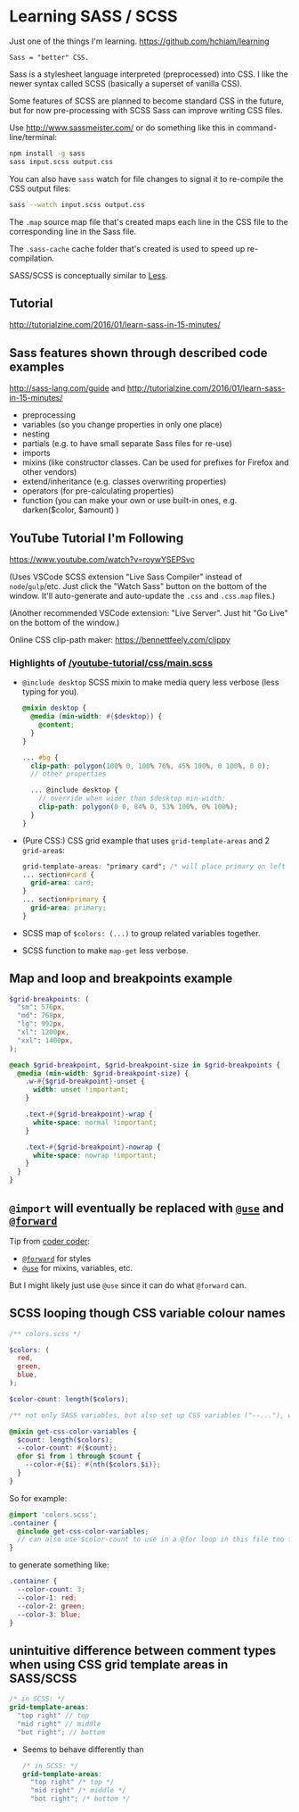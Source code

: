 # Learning SASS / SCSS

Just one of the things I'm learning. <https://github.com/hchiam/learning>

```text
Sass = "better" CSS.
```

Sass is a stylesheet language interpreted (preprocessed) into CSS.
I like the newer syntax called SCSS (basically a superset of vanilla CSS).

Some features of SCSS are planned to become standard CSS in the future, but for now pre-processing with SCSS Sass can improve writing CSS files.

Use <http://www.sassmeister.com/>
or do something like this in command-line/terminal:

```bash
npm install -g sass
sass input.scss output.css
```

You can also have `sass` watch for file changes to signal it to re-compile the CSS output files:

```bash
sass --watch input.scss output.css
```

The `.map` source map file that's created maps each line in the CSS file to the corresponding line in the Sass file.

The `.sass-cache` cache folder that's created is used to speed up re-compilation.

SASS/SCSS is conceptually similar to [Less](https://github.com/hchiam/learning-less).

## Tutorial

<http://tutorialzine.com/2016/01/learn-sass-in-15-minutes/>

## Sass features shown through described code examples

<http://sass-lang.com/guide> and <http://tutorialzine.com/2016/01/learn-sass-in-15-minutes/>

- preprocessing
- variables (so you change properties in only one place)
- nesting
- partials (e.g. to have small separate Sass files for re-use)
- imports
- mixins (like constructor classes. Can be used for prefixes for Firefox and other vendors)
- extend/inheritance (e.g. classes overwriting properties)
- operators (for pre-calculating properties)
- function (you can make your own or use built-in ones, e.g. darken($color, $amount) )

## YouTube Tutorial I'm Following

<https://www.youtube.com/watch?v=roywYSEPSvc>

(Uses VSCode SCSS extension "Live Sass Compiler" instead of `node`/`gulp`/etc. Just click the "Watch Sass" button on the bottom of the window. It'll auto-generate and auto-update the `.css` and `.css.map` files.)

(Another recommended VSCode extension: "Live Server". Just hit "Go Live" on the bottom of the window.)

Online CSS clip-path maker: <https://bennettfeely.com/clippy>

### Highlights of [/youtube-tutorial/css/main.scss](https://github.com/hchiam/learning-sass/blob/master/youtube-tutorial/css/main.scss)

- `@include desktop` SCSS mixin to make media query less verbose (less typing for you).

  ```scss
  @mixin desktop {
    @media (min-width: #{$desktop}) {
      @content;
    }
  }

  ... #bg {
    clip-path: polygon(100% 0, 100% 76%, 45% 100%, 0 100%, 0 0);
    // other properties

    ... @include desktop {
      // override when wider than $desktop min-width:
      clip-path: polygon(0 0, 84% 0, 53% 100%, 0% 100%);
    }
  }
  ```

- (Pure CSS:) CSS grid example that uses `grid-template-areas` and 2 `grid-area`s:

  ```css
  grid-template-areas: "primary card"; /* will place primary on left of card */
  ... section#card {
    grid-area: card;
  }
  ... section#primary {
    grid-area: primary;
  }
  ```

- SCSS map of `$colors: (...)` to group related variables together.
- SCSS function to make `map-get` less verbose.

## Map and loop and breakpoints example

```scss
$grid-breakpoints: (
  "sm": 576px,
  "md": 768px,
  "lg": 992px,
  "xl": 1200px,
  "xxl": 1400px,
);

@each $grid-breakpoint, $grid-breakpoint-size in $grid-breakpoints {
  @media (min-width: $grid-breakpoint-size) {
    .w-#{$grid-breakpoint}-unset {
      width: unset !important;
    }

    .text-#{$grid-breakpoint}-wrap {
      white-space: normal !important;
    }

    .text-#{$grid-breakpoint}-nowrap {
      white-space: nowrap !important;
    }
  }
}
```

## `@import` will eventually be replaced with [`@use`](https://sass-lang.com/documentation/at-rules/use) and [`@forward`](https://sass-lang.com/documentation/at-rules/forward)

Tip from [coder coder](https://youtu.be/dOnYNEXv9BM):

- [`@forward`](https://sass-lang.com/documentation/at-rules/forward) for styles
- [`@use`](https://sass-lang.com/documentation/at-rules/use) for mixins, variables, etc.

But I might likely just use `@use` since it can do what `@forward` can.

## SCSS looping though CSS variable colour names

```scss
/** colors.scss */

$colors: (
  red,
  green,
  blue,
);

$color-count: length($colors);

/** not only SASS variables, but also set up CSS variables ("--..."), which can be accessed by JS: */

@mixin get-css-color-variables {
  $count: length($colors);
  --color-count: #{$count};
  @for $i from 1 through $count {
    --color-#{$i}: #{nth($colors,$i)};
  }
}
```

So for example:

```scss
@import 'colors.scss';
.container {
  @include get-css-color-variables;
  // can also use $color-count to use in a @for loop in this file too for other stuff
}
```

to generate something like:

```css
.container {
  --color-count: 3;
  --color-1: red;
  --color-2: green;
  --color-3: blue;
}
```

## unintuitive difference between comment types when using CSS grid template areas in SASS/SCSS

  ```scss
  /* in SCSS: */
  grid-template-areas:
    "top right" // top
    "mid right" // middle
    "bot right"; // bottom
  ```

- Seems to behave differently than

    ```scss
    /* in SCSS: */
    grid-template-areas:
      "top right" /* top */
      "mid right" /* middle */
      "bot right"; /* bottom */
    ```
